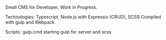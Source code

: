 Small CMS for Developer, Work in Progress.

Technologies: Typescript, Node.js with Expressiv (CRUD), SCSS
Compiled with gulp and Webpack

Scripts:
gulp.cmd              starting gulp for server and scss
